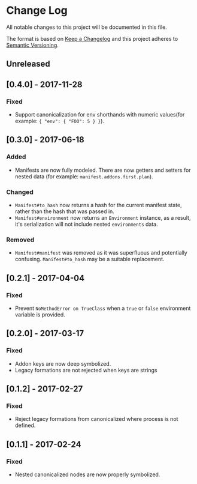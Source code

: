 # Change Log

All notable changes to this project will be documented in this file.

The format is based on [Keep a Changelog](http://keepachangelog.com/)
and this project adheres to [Semantic Versioning](http://semver.org/).

## Unreleased

## [0.4.0] - 2017-11-28

### Fixed
- Support canonicalization for env shorthands with numeric values(for example:  `{ "env": { "FOO": 5 } }`).

## [0.3.0] - 2017-06-18

### Added
- Manifests are now fully modeled. There are now getters and setters for
  nested data (for example: `manifest.addons.first.plan`).

### Changed
- `Manifest#to_hash` now returns a hash for the current manifest state, rather
  than the hash that was passed in.
- `Manifest#environment` now returns an `Environment` instance, as a result,
  it's serialization will not include nested `environments` data.

### Removed
- `Manifest#manifest` was removed as it was superfluous and potentially 
  confusing. `Manifest#to_hash` may be a suitable replacement.

## [0.2.1] - 2017-04-04
### Fixed
- Prevent `NoMethodError on TrueClass` when a `true` or `false` environment variable is provided.

## [0.2.0] - 2017-03-17
### Fixed
- Addon keys are now deep symbolized.
- Legacy formations are not rejected when keys are strings

## [0.1.2] - 2017-02-27
### Fixed
- Reject legacy formations from canonicalized where process is not defined.

## [0.1.1] - 2017-02-24
### Fixed
- Nested canonicalized nodes are now properly symbolized.
